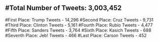 #Total Number of Tweets: 3,003,452 
---
#First Place: Trump Tweets - 14,296
#Second Place: Cruz Tweets - 9,731
#Third Place: Clinton Tweets - 5,161
#Fourth Place: Rubio Tweets - 4,477
#Fifth Place: Sanders Tweets - 3,764
#Sixth Place: Kasich Tweets - 688
#Seventh Place: Jeb! Tweets - 466
#Last Place: Carson Tweets - 452

